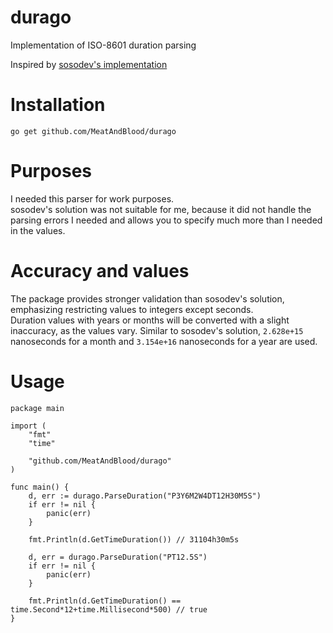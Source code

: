 # durago
Implementation of ISO-8601 duration parsing

Inspired by [sosodev's implementation](https://github.com/sosodev/duration)

# Installation
`go get github.com/MeatAndBlood/durago`

# Purposes
I needed this parser for work purposes.  
sosodev's solution was not suitable for me, because it did not handle the parsing errors I needed and allows you to specify much more than I needed in the values.

# Accuracy and values
The package provides stronger validation than sosodev's solution, emphasizing restricting values ​​to integers except seconds.  
Duration values ​​with years or months will be converted with a slight inaccuracy, as the values ​​vary.
Similar to sosodev's solution, `2.628e+15` nanoseconds for a month and `3.154e+16` nanoseconds for a year are used.

# Usage
```golang
package main

import (
	"fmt"
	"time"

	"github.com/MeatAndBlood/durago"
)

func main() {
	d, err := durago.ParseDuration("P3Y6M2W4DT12H30M5S")
	if err != nil {
		panic(err)
	}

	fmt.Println(d.GetTimeDuration()) // 31104h30m5s

	d, err = durago.ParseDuration("PT12.5S")
	if err != nil {
		panic(err)
	}

	fmt.Println(d.GetTimeDuration() == time.Second*12+time.Millisecond*500) // true
}
```